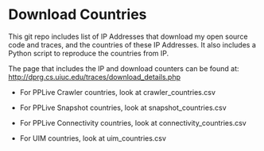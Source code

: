 # Download Countries

This git repo includes list of IP Addresses that download my open source code and traces, and the countries of these IP Addresses. It also includes a Python script to reproduce the countries from IP.

The page that includes the IP and download counters can be found at: http://dprg.cs.uiuc.edu/traces/download_details.php

- For PPLive Crawler countries, look at crawler_countries.csv

- For PPLive Snapshot countries, look at snapshot_countries.csv

- For PPLive Connectivity countries, look at connectivity_countries.csv

- For UIM countries, look at uim_countries.csv

